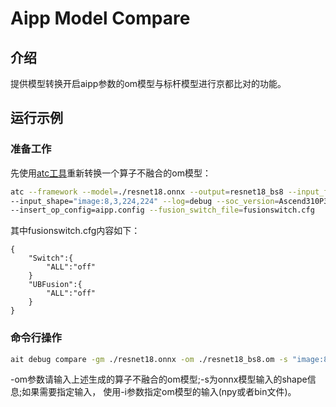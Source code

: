 # Aipp Model Compare


## 介绍

提供模型转换开启aipp参数的om模型与标杆模型进行京都比对的功能。

## 运行示例

### 准备工作
先使用[atc工具](https://www.hiascend.com/document/detail/zh/canncommercial/60RC1/inferapplicationdev/atctool/atctool_0001.html)重新转换一个算子不融合的om模型：
```sh
atc --framework --model=./resnet18.onnx --output=resnet18_bs8 --input_format=NCHW \
--input_shape="image:8,3,224,224" --log=debug --soc_version=Ascend310P3 \
--insert_op_config=aipp.config --fusion_switch_file=fusionswitch.cfg
```
其中fusionswitch.cfg内容如下：
```
{
    "Switch":{
        "ALL":"off"
    }
    "UBFusion":{
        "ALL":"off"
    }
}
```

### 命令行操作
  ```sh
  ait debug compare -gm ./resnet18.onnx -om ./resnet18_bs8.om -s "image:8,3,224,224"
  ```
-om参数请输入上述生成的算子不融合的om模型;-s为onnx模型输入的shape信息;如果需要指定输入，
使用-i参数指定om模型的输入(npy或者bin文件)。